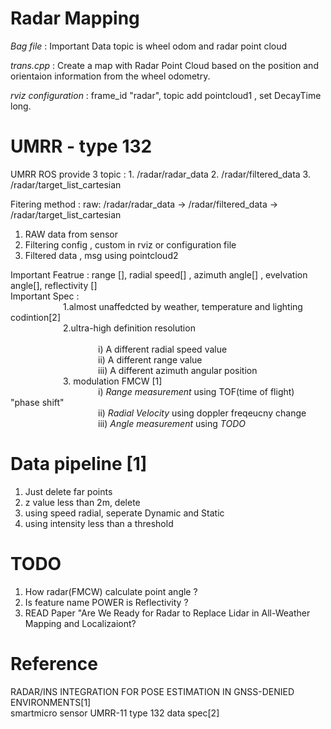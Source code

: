 # Radar Mapping 

*Bag file* : Important Data topic is wheel odom and radar point cloud

*trans.cpp* : Create a map with Radar Point Cloud based on the position and orientaion information from the wheel odometry.

*rviz configuration* : frame_id "radar", topic add pointcloud1 , set DecayTime long.

# UMRR - type 132

UMRR ROS provide 3 topic : 1. /radar/radar_data
                           2. /radar/filtered_data
                           3. /radar/target_list_cartesian

Fitering method : raw: /radar/radar_data -> /radar/filtered_data -> /radar/target_list_cartesian <br/> 
1. RAW data from sensor <br/> 
2. Filtering config , custom in rviz or configuration file <br/> 
3. Filtered data , msg using pointcloud2 <br/> 

Important Featrue : range [], radial speed[] , azimuth angle[] , evelvation angle[], reflectivity [] <br/> 
Important Spec : <br/> 
      1.almost unaffedcted by weather, temperature and lighting codintion[2] <br/> 
      2.ultra-high definition resolution <br/>  
          i) A different radial speed value <br/> 
          ii) A different range value <br/> 
          iii) A different azimuth angular position <br/> 
      3. modulation FMCW [1] <br/> 
          i) *Range measurement* using TOF(time of flight) "phase shift" <br/> 
          ii) *Radial Velocity* using doppler freqeucny change <br/> 
          iii) *Angle measurement* using *TODO* <br/> 
                 
# Data pipeline [1]
1. Just delete far points
2. z value less than 2m, delete
3. using speed radial, seperate Dynamic and Static
4. using intensity less than a threshold                 


# TODO
1. How radar(FMCW) calculate point angle ?
2. Is feature name POWER is Reflectivity ?
3. READ Paper "Are We Ready for Radar to Replace Lidar in All-Weather Mapping and Localizaiont?
                 
# Reference <br/>                 
RADAR/INS INTEGRATION FOR POSE ESTIMATION IN GNSS-DENIED ENVIRONMENTS[1] <br/> 
smartmicro sensor UMRR-11 type 132 data spec[2] <br/> 
